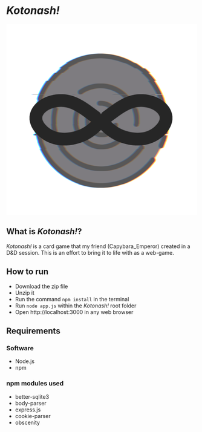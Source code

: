 # ***Kotonash!***
![Logo](public/assets/otherImages/favicon.png)
## What is *Kotonash!*?
*Kotonash!* is a card game that my friend (Capybara_Emperor) created in a D&D session. This is an effort to bring it to life with as a web-game.

## How to run
- Download the zip file
- Unzip it
- Run the command `npm install` in the terminal
- Run `node app.js` within the *Kotonash!* root folder
- Open http://localhost:3000 in any web browser

## Requirements
### Software
- Node.js
- npm
### npm modules used
- better-sqlite3
- body-parser
- express.js
- cookie-parser
- obscenity

